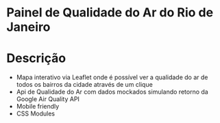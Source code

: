# Painel de Qualidade do Ar do Rio de Janeiro

# Descrição
- Mapa interativo via Leaflet onde é possível ver a qualidade do ar de todos os bairros da cidade através de um clique
- Api de Qualidade do Ar com dados mockados simulando retorno da Google Air Quality API
- Mobile friendly
- CSS Modules